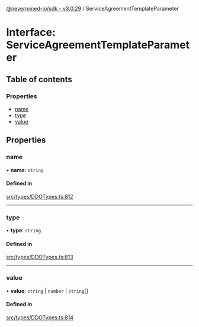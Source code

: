 [@nevermined-io/sdk - v3.0.29](../code-reference.md) / ServiceAgreementTemplateParameter

# Interface: ServiceAgreementTemplateParameter

## Table of contents

### Properties

- [name](ServiceAgreementTemplateParameter.md#name)
- [type](ServiceAgreementTemplateParameter.md#type)
- [value](ServiceAgreementTemplateParameter.md#value)

## Properties

### name

• **name**: `string`

#### Defined in

[src/types/DDOTypes.ts:812](https://github.com/nevermined-io/sdk-js/blob/aa372ff7727c3133a77ceb37ce1a89e86306d2c3/src/types/DDOTypes.ts#L812)

---

### type

• **type**: `string`

#### Defined in

[src/types/DDOTypes.ts:813](https://github.com/nevermined-io/sdk-js/blob/aa372ff7727c3133a77ceb37ce1a89e86306d2c3/src/types/DDOTypes.ts#L813)

---

### value

• **value**: `string` \| `number` \| `string`[]

#### Defined in

[src/types/DDOTypes.ts:814](https://github.com/nevermined-io/sdk-js/blob/aa372ff7727c3133a77ceb37ce1a89e86306d2c3/src/types/DDOTypes.ts#L814)
